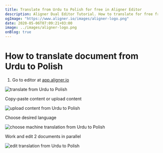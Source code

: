 ```yaml
---
title: Translate from Urdu to Polish for free in Aligner Editor
description: Aligner Dual Editor Tutorial. How to translate for free from Urdu to Polish. Aligner is multilingual document management platform. 
ogImage: "https://www.aligner.io/images/aligner-logo.png"
date: 2020-05-06T07:09:21+03:00
image: ../images/aligner-logo.png
onBlog: true
---
```


# How to translate document from Urdu to Polish

1. Go to editor at [app.aligner.io](https://app.aligner.io "Aligner App web page")

![translate from Urdu to Polish](../aligner-blank-editor.png "translate from Urdu to Polish")

Copy-paste content or upload content

![upload content from Urdu to Polish](../aligner-uploaded-document.png "upload content from Urdu to Polish")

Choose desired language

![choose machine translation from Urdu to Polish](../aligner-language-dropdown.png "choose machine translation from Urdu to Polish")

Work and edit 2 documents in parallel

![edit translation from Urdu to Polish](../aligner-double-sitded-editor.png "edit translation from Urdu to Polish")

